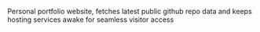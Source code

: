 Personal portfolio website, fetches latest public github repo data and keeps hosting services awake for seamless visitor access 
